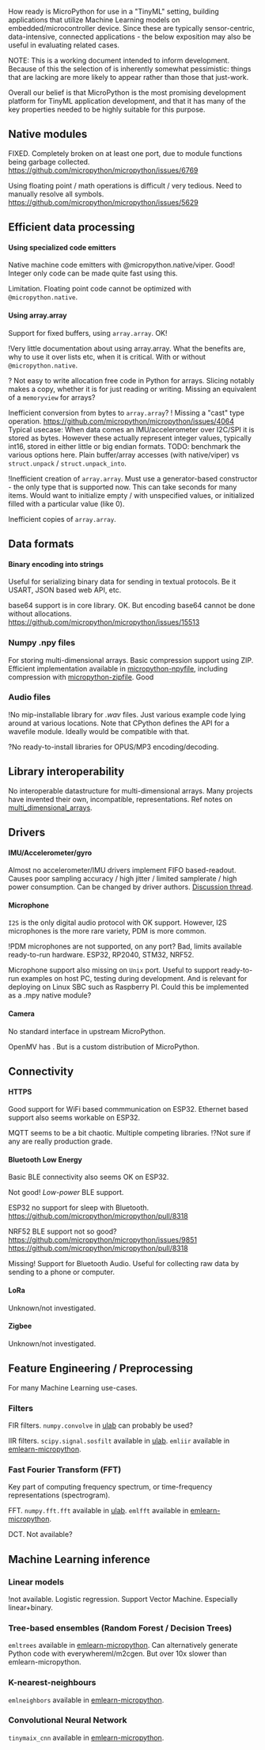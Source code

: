 
How ready is MicroPython for use in a "TinyML" setting,
building applications that utilize Machine Learning models on embedded/microcontroller device.
Since these are typically sensor-centric, data-intensive, connected applications -
the below exposition may also be useful in evaluating related cases.

NOTE: This is a working document intended to inform development.
Because of this the selection of is inherently somewhat pessimistic:
things that are lacking are more likely to appear rather than those that just-work.

Overall our belief is that MicroPython is the most promising
development platform for TinyML application development,
and that it has many of the key properties needed to be highly suitable for this purpose.

## Native modules

FIXED. Completely broken on at least one port, due to module functions being garbage collected.
https://github.com/micropython/micropython/issues/6769

Using floating point / math operations is difficult / very tedious.
Need to manually resolve all symbols.
https://github.com/micropython/micropython/issues/5629 

## Efficient data processing

#### Using specialized code emitters

Native machine code emitters with @micropython.native/viper.
Good! Integer only code can be made quite fast using this.

Limitation. Floating point code cannot be optimized with `@micropython.native`.

#### Using array.array

Support for fixed buffers, using `array.array`. OK!

!Very little documentation about using array.array.
What the benefits are, why to use it over lists etc, when it is critical.
With or without `@micropython.native`.

? Not easy to write allocation free code in Python for arrays.
Slicing notably makes a copy, whether it is for just reading or writing.
Missing an equivalent of a `memoryview` for arrays?

Inefficient conversion from bytes to `array.array`?
! Missing a "cast" type operation.
https://github.com/micropython/micropython/issues/4064
Typical usecase: When data comes an IMU/accelerometer over I2C/SPI it is stored as bytes.
However these actually represent integer values, typically int16,
stored in either little or big endian formats.
TODO: benchmark the various options here.
Plain buffer/array accesses (with native/viper) vs `struct.unpack` / `struct.unpack_into`.

!Inefficient creation of `array.array`.
Must use a generator-based constructor - the only type that is supported now.
This can take seconds for many items.
Would want to initialize empty / with unspecified values, or initialized filled with a particular value (like 0).

Inefficient copies of `array.array`.

## Data formats

#### Binary encoding into strings
Useful for serializing binary data for sending in textual protocols.
Be it USART, JSON based web API, etc.

base64 support is in core library. OK.
But encoding base64 cannot be done without allocations.
https://github.com/micropython/micropython/issues/15513

### Numpy .npy files

For storing multi-dimensional arrays. Basic compression support using ZIP.
Efficient implementation available in [micropython-npyfile](https://github.com/jonnor/micropython-npyfile), including compression with [micropython-zipfile](https://github.com/jonnor/micropython-zipfile). Good

### Audio files
!No mip-installable library for *.wav* files.
Just various example code lying around at various locations.
Note that CPython defines the API for a wavefile module.
Ideally would be compatible with that.

?No ready-to-install libraries for OPUS/MP3 encoding/decoding.

## Library interoperability

No interoperable datastructure for multi-dimensional arrays.
Many projects have invented their own, incompatible, representations.
Ref notes on [multi_dimensional_arrays](multi_dimensional_arrays.md).

## Drivers

#### IMU/Accelerometer/gyro
Almost no accelerometer/IMU drivers implement FIFO based-readout.
Causes poor sampling accuracy / high jitter / limited samplerate / high power consumption.
Can be changed by driver authors. [Discussion thread](https://github.com/orgs/micropython/discussions/15512).

#### Microphone

`I2S` is the only digital audio protocol with OK support.
However, I2S microphones is the more rare variety, PDM is more common.

!PDM microphones are not supported, on any port?
Bad, limits available ready-to-run hardware.
ESP32, RP2040, STM32, NRF52.

Microphone support also missing on `Unix` port.
Useful to support ready-to-run examples on host PC, testing during development.
And is relevant for deploying on Linux SBC such as Raspberry PI.
Could this be implemented as a .mpy native module?

#### Camera
No standard interface in upstream MicroPython.

OpenMV has . But is a custom distribution of MicroPython.

## Connectivity

#### HTTPS
Good support for WiFi based commmunication on ESP32.
Ethernet based support also seems workable on ESP32.

MQTT seems to be a bit chaotic.
Multiple competing libraries.
!?Not sure if any are really production grade.

#### Bluetooth Low Energy
Basic BLE connectivity also seems OK on ESP32.

Not good! *Low-power* BLE support.

ESP32 no support for sleep with Bluetooth.
https://github.com/micropython/micropython/pull/8318

NRF52 BLE support not so good? 
https://github.com/micropython/micropython/issues/9851
https://github.com/micropython/micropython/pull/8318

Missing! Support for Bluetooth Audio.
Useful for collecting raw data by sending to a phone or computer.

#### LoRa
Unknown/not investigated.

#### Zigbee
Unknown/not investigated.


## Feature Engineering / Preprocessing

For many Machine Learning use-cases.

### Filters

FIR filters.
`numpy.convolve` in [ulab](https://github.com/v923z/micropython-ulab) can probably be used?

IIR filters.
`scipy.signal.sosfilt` available in [ulab](https://github.com/v923z/micropython-ulab).
`emliir` available in [emlearn-micropython](https://github.com/emlearn/emlearn-micropython).

### Fast Fourier Transform (FFT)
Key part of computing frequency spectrum, or time-frequency representations (spectrogram).

FFT.
`numpy.fft.fft` available in [ulab](https://github.com/v923z/micropython-ulab).
`emlfft` available in [emlearn-micropython](https://github.com/emlearn/emlearn-micropython).

DCT.
Not available?

## Machine Learning inference

### Linear models

!not available.
Logistic regression.
Support Vector Machine. Especially linear+binary.

### Tree-based ensembles (Random Forest / Decision Trees)

`emltrees` available in [emlearn-micropython](https://github.com/emlearn/emlearn-micropython).
Can alternatively generate Python code with everywhereml/m2cgen.
But over 10x slower than emlearn-micropython.

### K-nearest-neighbours

`emlneighbors` available in [emlearn-micropython](https://github.com/emlearn/emlearn-micropython).

### Convolutional Neural Network

`tinymaix_cnn` available in [emlearn-micropython](https://github.com/emlearn/emlearn-micropython).


